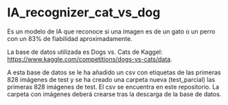 # IA_recognizer_cat_vs_dog
Es un modelo de IA que reconoce si una imagen es de un gato o un perro con un 83% de fiabilidad aproximadamente.

La base de datos utilizada es Dogs vs. Cats de Kaggel: https://www.kaggle.com/competitions/dogs-vs-cats/data.

A esta base de datos se le ha añadido un csv con etiquetas de las primeras 828 imágenes de test y se ha creado una carpeta nueva (test_parcial) las primeras 828 imágenes de test.
El csv se encuentra en este repositorio. La carpeta con imágenes deberá crearse tras la descarga de la base de datos.
